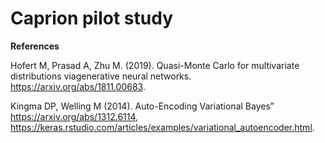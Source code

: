 # Caprion pilot study


**References**

Hofert M, Prasad A, Zhu M. (2019). Quasi-Monte Carlo for multivariate distributions viagenerative neural networks. https://arxiv.org/abs/1811.00683.

Kingma DP, Welling M (2014). Auto-Encoding Variational Bayes” https://arxiv.org/abs/1312.6114, 
https://keras.rstudio.com/articles/examples/variational_autoencoder.html.
